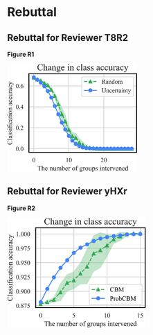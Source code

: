 # Rebuttal

## Rebuttal for Reviewer T8R2
**Figure R1**

<img src="./image/figure_r1.png" width="300px" title="Figure R1">




## Rebuttal for Reviewer yHXr
**Figure R2**

<img src="./image/figure_r2.png" width="320px" title="Figure R2">
